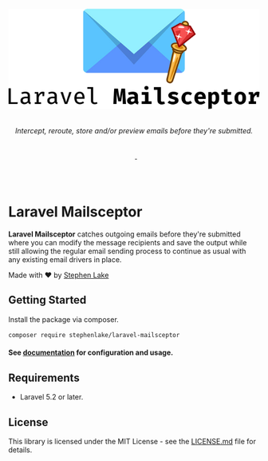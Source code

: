 <h6 align="center">
    <img src="https://raw.githubusercontent.com/stephenlake/laravel-mailsceptor/master/docs/assets/laravel-mailsceptor.png"/>
</h6>

<h6 align="center">
    Intercept, reroute, store and/or preview emails before they're submitted.
</h6>

<p align="center">
<a href="https://travis-ci.org/stephenlake/laravel-mailsceptor"><img src="https://img.shields.io/travis/stephenlake/laravel-mailsceptor/master.svg?style=flat-square" alt=""></a>
<a href="https://github.styleci.io/repos/148940371"><img src="https://github.styleci.io/repos/148940371/shield?branch=master&style=flat-square" alt=""></a>
<a href="https://scrutinizer-ci.com/g/stephenlake/laravel-mailsceptor"><img src="https://img.shields.io/scrutinizer/g/stephenlake/laravel-mailsceptor.svg?style=flat-square" alt=""></a>
<a href="https://packagist.org/packages/stephenlake/laravel-mailsceptor">
<img src="https://img.shields.io/packagist/dt/stephenlake/laravel-mailsceptor.svg?style=flat-square" alt="">
</a>
<a href="https://github.com/stephenlake/laravel-mailsceptor"><img src="https://img.shields.io/github/release/stephenlake/laravel-mailsceptor.svg?style=flat-square" alt=""></a>
<a href="https://github.com/stephenlake/laravel-mailsceptor/LICENSE.md"><img src="https://img.shields.io/badge/license-MIT-blue.svg?style=flat-square" alt=""></a>
</p>

<br><br>

# Laravel Mailsceptor

**Laravel Mailsceptor** catches outgoing emails before they're submitted where you can modify the message recipients and save the output while still allowing the regular email sending process to continue as usual with any existing email drivers in place.

Made with ❤️ by [Stephen Lake](http://stephenlake.github.io/)

## Getting Started

Install the package via composer.

    composer require stephenlake/laravel-mailsceptor

#### See [documentation](https://stephenlake.github.io/laravel-mailsceptor) for configuration and usage.

## Requirements

-   Laravel 5.2 or later.

## License

This library is licensed under the MIT License - see the [LICENSE.md](LICENSE.md) file for details.
